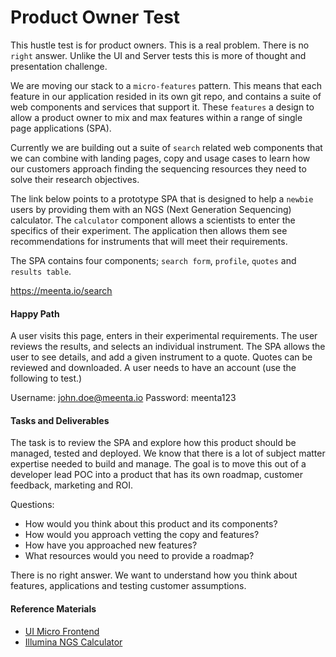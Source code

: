 # Product Owner Test
This hustle test is for product owners. This is a real problem. There is
no `right` answer. Unlike the UI and Server tests this is more of thought
and presentation challenge.

We are moving our stack to a `micro-features` pattern. This means that
each feature in our application resided in its own git repo, and contains
a suite of web components and services that support it. These `features`
a design to allow a product owner to mix and max features within a range
of single page applications (SPA).

Currently we are building out a suite of `search` related web components
that we can combine with landing pages, copy and usage cases to learn
how our customers approach finding the sequencing resources they need to
solve their research objectives.

The link below points to a prototype SPA that is designed to help a `newbie`
users by providing them with an NGS (Next Generation Sequencing) calculator.
The `calculator` component allows a scientists to enter the specifics of
their experiment. The application then allows them see recommendations for
instruments that will meet their requirements.

The SPA contains four components; `search form`, `profile`, `quotes` and `results table`.

https://meenta.io/search

#### Happy Path
A user visits this page, enters in their experimental requirements. The user
reviews the results, and selects an individual instrument. The SPA allows the
user to see details, and add a given instrument to a quote. Quotes can be
reviewed and downloaded. A user needs to have an account (use the following to
test.)

Username: john.doe@meenta.io Password: meenta123

#### Tasks and Deliverables
The task is to review the SPA and explore how this product should be managed,
tested and deployed. We know that there is a lot of subject matter expertise
needed to build and manage. The goal is to move this out of a developer lead
POC into a product that has its own roadmap, customer feedback, marketing
and ROI.

Questions:
- How would you think about this product and its components?
- How would you approach vetting the copy and features?
- How have you approached new features?
- What resources would you need to provide a roadmap?

There is no right answer. We want to understand how you think about features,
applications and testing customer assumptions.

#### Reference Materials
- [UI Micro Frontend](https://micro-frontends.org)
- [Illumina NGS Calculator](https://support.illumina.com/downloads/sequencing_coverage_calculator.html)
